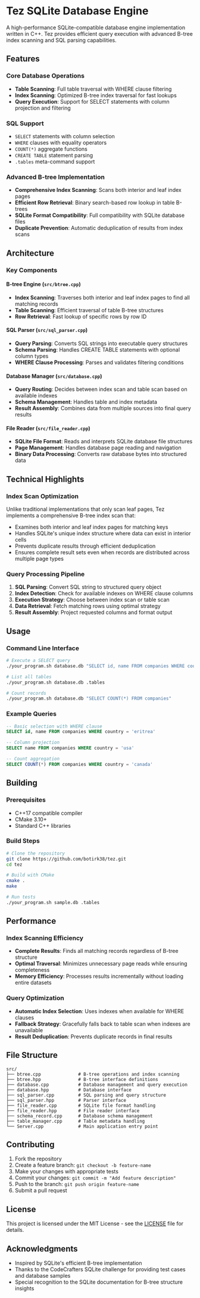 # Tez SQLite Database Engine

A high-performance SQLite-compatible database engine implementation written in C++. Tez provides efficient query execution with advanced B-tree index scanning and SQL parsing capabilities.

## Features

### Core Database Operations
- **Table Scanning**: Full table traversal with WHERE clause filtering
- **Index Scanning**: Optimized B-tree index traversal for fast lookups
- **Query Execution**: Support for SELECT statements with column projection and filtering

### SQL Support
- `SELECT` statements with column selection
- `WHERE` clauses with equality operators
- `COUNT(*)` aggregate functions
- `CREATE TABLE` statement parsing
- `.tables` meta-command support

### Advanced B-tree Implementation
- **Comprehensive Index Scanning**: Scans both interior and leaf index pages
- **Efficient Row Retrieval**: Binary search-based row lookup in table B-trees
- **SQLite Format Compatibility**: Full compatibility with SQLite database files
- **Duplicate Prevention**: Automatic deduplication of results from index scans

## Architecture

### Key Components

#### B-tree Engine (`src/btree.cpp`)
- **Index Scanning**: Traverses both interior and leaf index pages to find all matching records
- **Table Scanning**: Efficient traversal of table B-tree structures
- **Row Retrieval**: Fast lookup of specific rows by row ID

#### SQL Parser (`src/sql_parser.cpp`)
- **Query Parsing**: Converts SQL strings into executable query structures
- **Schema Parsing**: Handles CREATE TABLE statements with optional column types
- **WHERE Clause Processing**: Parses and validates filtering conditions

#### Database Manager (`src/database.cpp`)
- **Query Routing**: Decides between index scan and table scan based on available indexes
- **Schema Management**: Handles table and index metadata
- **Result Assembly**: Combines data from multiple sources into final query results

#### File Reader (`src/file_reader.cpp`)
- **SQLite File Format**: Reads and interprets SQLite database file structures
- **Page Management**: Handles database page reading and navigation
- **Binary Data Processing**: Converts raw database bytes into structured data

## Technical Highlights

### Index Scan Optimization
Unlike traditional implementations that only scan leaf pages, Tez implements a comprehensive B-tree index scan that:
- Examines both interior and leaf index pages for matching keys
- Handles SQLite's unique index structure where data can exist in interior cells
- Prevents duplicate results through efficient deduplication
- Ensures complete result sets even when records are distributed across multiple page types

### Query Processing Pipeline
1. **SQL Parsing**: Convert SQL string to structured query object
2. **Index Detection**: Check for available indexes on WHERE clause columns
3. **Execution Strategy**: Choose between index scan or table scan
4. **Data Retrieval**: Fetch matching rows using optimal strategy
5. **Result Assembly**: Project requested columns and format output

## Usage

### Command Line Interface
```bash
# Execute a SELECT query
./your_program.sh database.db "SELECT id, name FROM companies WHERE country = 'eritrea'"

# List all tables
./your_program.sh database.db .tables

# Count records
./your_program.sh database.db "SELECT COUNT(*) FROM companies"
```

### Example Queries
```sql
-- Basic selection with WHERE clause
SELECT id, name FROM companies WHERE country = 'eritrea'

-- Column projection
SELECT name FROM companies WHERE country = 'usa'

-- Count aggregation
SELECT COUNT(*) FROM companies WHERE country = 'canada'
```

## Building

### Prerequisites
- C++17 compatible compiler
- CMake 3.10+
- Standard C++ libraries

### Build Steps
```bash
# Clone the repository
git clone https://github.com/botirk38/tez.git
cd tez

# Build with CMake
cmake .
make

# Run tests
./your_program.sh sample.db .tables
```

## Performance

### Index Scanning Efficiency
- **Complete Results**: Finds all matching records regardless of B-tree structure
- **Optimal Traversal**: Minimizes unnecessary page reads while ensuring completeness
- **Memory Efficiency**: Processes results incrementally without loading entire datasets

### Query Optimization
- **Automatic Index Selection**: Uses indexes when available for WHERE clauses
- **Fallback Strategy**: Gracefully falls back to table scan when indexes are unavailable
- **Result Deduplication**: Prevents duplicate records in final results

## File Structure

```
src/
├── btree.cpp              # B-tree operations and index scanning
├── btree.hpp              # B-tree interface definitions
├── database.cpp           # Database management and query execution
├── database.hpp           # Database interface
├── sql_parser.cpp         # SQL parsing and query structure
├── sql_parser.hpp         # Parser interface
├── file_reader.cpp        # SQLite file format handling
├── file_reader.hpp        # File reader interface
├── schema_record.cpp      # Database schema management
├── table_manager.cpp      # Table metadata handling
└── Server.cpp             # Main application entry point
```

## Contributing

1. Fork the repository
2. Create a feature branch: `git checkout -b feature-name`
3. Make your changes with appropriate tests
4. Commit your changes: `git commit -m "Add feature description"`
5. Push to the branch: `git push origin feature-name`
6. Submit a pull request

## License

This project is licensed under the MIT License - see the [LICENSE](LICENSE) file for details.

## Acknowledgments

- Inspired by SQLite's efficient B-tree implementation
- Thanks to the CodeCrafters SQLite challenge for providing test cases and database samples
- Special recognition to the SQLite documentation for B-tree structure insights